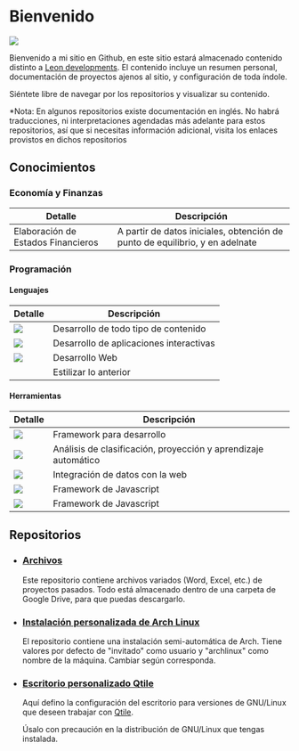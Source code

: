 <h1>Bienvenido</h1>

<img src="/images/bienvenido.png">

<p>
    Bienvenido a mi sitio en Github, en este sitio estará 
    almacenado contenido distinto a 
    <a href="https://www.leondevs.com" rel="noopener noreferrer" target="_blank">Leon developments</a>.
    El contenido incluye un resumen personal, documentación de 
    proyectos ajenos al sitio, y configuración de toda índole.
</p>

<p>
    Siéntete libre de navegar por los 
    repositorios y visualizar su contenido.
</p>

<p>
    *Nota: En algunos repositorios existe documentación 
    en inglés. No habrá traducciones, ni interpretaciones 
    agendadas más adelante para estos repositorios, así 
    que si necesitas información adicional, visita los 
    enlaces provistos en dichos repositorios
</p>

<h2>Conocimientos</h2>
<h3>
    Economía y Finanzas
</h3>

|   Detalle     |   Descripción     |
|---------------|-------------------|
| Elaboración de Estados Financieros | A partir de datos iniciales, obtención de punto de equilibrio, y en adelnate |


<h3>
    Programación
</h3>

<h4>Lenguajes</h4>

|   Detalle     |   Descripción     |
|---------------|-------------------|
| <img src="https://img.shields.io/badge/Python-3776AB?style=for-the-badge&logo=python&logoColor=white"> | Desarrollo de todo tipo de contenido |
| <img src="https://img.shields.io/badge/Javascript-F7DF1E?style=for-the-badge&logo=javascript&logoColor=black"> | Desarrollo de aplicaciones interactivas |
| <img src="https://img.shields.io/badge/HTML-E34F26?style=for-the-badge&logo=html5&logoColor=white"> | Desarrollo Web |
| <img src=""> | Estilizar lo anterior |

<h4>Herramientas</h4>

|   Detalle     |   Descripción     |
|---------------|-------------------|
| <img src="https://img.shields.io/badge/Django-092E20?style=for-the-badge&logo=django&logoColor=white"> | Framework para desarrollo |
| <img src="https://img.shields.io/badge/TensorFlow-000000?style=for-the-badge&logo=tensorflow&logoColor=orange"> | Análisis de clasificación, proyección y aprendizaje automático |
| <img src="https://img.shields.io/badge/Rest-009688?style=for-the-badge&logo=fastapi&logoColor=white"> | Integración de datos con la web |
| <img src="https://img.shields.io/badge/Vue.js-4FC08D?style=for-the-badge&logo=vuedotjs&logoColor=white"> | Framework de Javascript |
| <img src="https://img.shields.io/badge/React.js-000000?style=for-the-badge&logo=react&logoColor=#61DAFB"> | Framework de Javascript |

<h2>Repositorios</h2>
<ul>
    <li>
        <h3>
            <a href="https://github.com/CesarLeonC/archivos">
                Archivos
            </a>
        </h3>
        <p>
            Este repositorio contiene archivos variados 
            (Word, Excel, etc.) de proyectos pasados. 
            Todo está almacenado dentro de una carpeta de 
            Google Drive, para que puedas descargarlo.
        </p>
    </li>
    <li>
        <h3>
            <a href="https://github.com/CesarLeonC/arch">
                Instalación personalizada de Arch Linux
            </a>
        </h3>
        <p>
            El repositorio contiene una instalación semi-automática de 
            Arch. Tiene valores por defecto de "invitado" como usuario 
            y "archlinux" como nombre de la máquina. Cambiar según 
            corresponda.
        </p>
    </li>
    <li>
        <h3>
            <a href="https://github.com/CesarLeonC/qtile-personal-config">
                Escritorio personalizado Qtile
            </a>
        </h3>
        <p>
            Aquí defino la configuración del escritorio para 
            versiones de GNU/Linux que deseen trabajar con 
            <a href="http://www.qtile.org">Qtile</a>.
        </p>
        <p>
            Úsalo con precaución en la distribución de 
            GNU/Linux que tengas instalada.
        </p>
    </li>
</ul>
